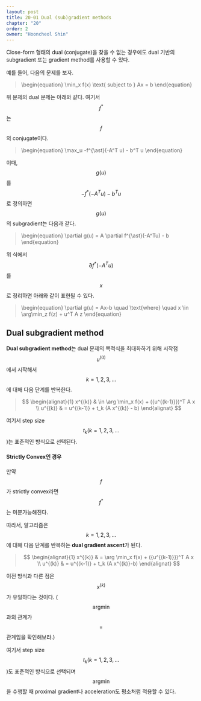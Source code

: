 ```yaml
---
layout: post
title: 20-01 Dual (sub)gradient methods
chapter: "20"
order: 2
owner: "Hooncheol Shin"
---
```


Close-form 형태의 dual (conjugate)을 찾을 수 없는 경우에도 dual 기반의 subgradient 또는 gradient method를 사용할 수 있다.

예를 들어, 다음의 문제를 보자. 
>\begin{equation}
\min_x f(x) \text{ subject to } Ax = b
\end{equation}

위 문제의 dual 문제는 아래와 같다. 여기서 $$f^{\ast}$$는 $$f$$의 conjugate이다.
>\begin{equation}
\max_u -f^{\ast}(-A^T u) - b^T u
\end{equation}

이때, $$g(u)$$를 $$-f^{\ast}(-A^Tu)-b^Tu$$로 정의하면 $$g(u)$$의 subgradient는 다음과 같다.
>\begin{equation}
\partial g(u) = A \partial f^{\ast}(-A^Tu) - b
\end{equation}

위 식에서 $$\partial f^{\ast}(-A^Tu)$$를 $$x$$로 정리하면 아래와 같이 표현될 수 있다. 

>\begin{equation}
\partial g(u) = Ax-b \quad \text{where} \quad x \in \arg\min_z f(z) + u^T A z
\end{equation}

## Dual subgradient method
**Dual subgradient method**는 dual 문제의 목적식을 최대화하기 위해 시작점 $$u^{(0)}$$에서 시작해서 $$k=1,2,3,\dots$$에 대해 다음 단계를 반복한다.
> $$
> \begin{alignat}{1}
> x^{(k)} & \in \arg \min_x f(x) + ({u^{(k-1)}})^T A x  \\
> u^{(k)} & = u^{(k-1)} + t_k (A x^{(k)} - b) 
> \end{alignat}
> $$

여기서 step size $$t_k(k=1,2,3,\dots$$)는 표준적인 방식으로 선택된다. 

#### Strictly Convex인 경우
만약 $$f$$가 strictly convex라면 $$f^{\ast}$$는 미분가능해진다. 

따라서, 알고리즘은 $$k=1,2,3,\dots$$에 대해 다음 단계를 반복하는 **dual gradient ascent**가 된다.
> $$
> \begin{alignat}{1}
> x^{(k)} & = \arg \min_x f(x) + ({u^{(k-1)}})^T A x  \\
> u^{(k)} & = u^{(k-1)} + t_k (A x^{(k)}-b) 
> \end{alignat}
> $$

이전 방식과 다른 점은 $$x^{(k)}$$가 유일하다는 것이다. ($$\text{argmin}$$과의 관계가 $$=$$ 관계임을 확인해보라.)

여기서 step size $$t_k(k=1,2,3,\dots$$)도 표준적인 방식으로 선택되며 $$\text{argmin}$$을 수행할 때 proximal gradient나 acceleration도 평소처럼 적용할 수 있다.
